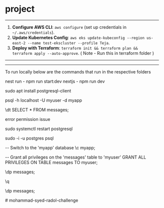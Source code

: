 # project



---

1. **Configure AWS CLI**: `aws configure` (set up credentials in `~/.aws/credentials`).
2. **Update Kubernetes Config**: `aws eks update-kubeconfig --region us-east-2 --name test-ekscluster --profile Teja`.
3. **Deploy with Terraform**: `terraform init && terraform plan && terraform apply --auto-approve`. ( Note - Run this in terraform folder )

---


-----------------------------------------
To run locally below are the commands that run in the respective folders

nest run - npm run start:dev
nextjs - npm run dev


sudo apt install postgresql-client

psql -h localhost -U myuser -d myapp

\dt
SELECT * FROM messages;

error
permission issue

sudo systemctl restart postgresql

sudo -i -u postgres
psql

-- Switch to the 'myapp' database
\c myapp;

-- Grant all privileges on the 'messages' table to 'myuser'
GRANT ALL PRIVILEGES ON TABLE messages TO myuser;


\dp messages;

\q

\dp messages;

#   m o h a m m a d - s y e d - r a d o l - c h a l l e n g e  
 